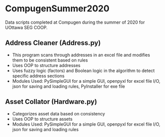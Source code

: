 # CompugenSummer2020

Data scripts completed at Compugen during the summer of 2020 for UOttawa SEG COOP.

## Address Cleaner (Address.py)
  - This program scans through addresses in an excel file and modifies them to be consistent based on rules
  - Uses OOP to structure addresses 
  - Uses fuzzy logic (factors) and Boolean logic in the algorithm to detect specific address sections
  - Modules Used: PySimpleGUI for a simple GUI, openpyxl for excel file I/O, json for saving and loading rules, PyInstaller for exe file

## Asset Collator (Hardware.py)
  - Categorizes asset data based on consistency
  - Uses OOP to structure assets
  - Modules Used: PySimpleGUI for a simple GUI, openpyxl for excel file I/O, json for saving and loading rules
